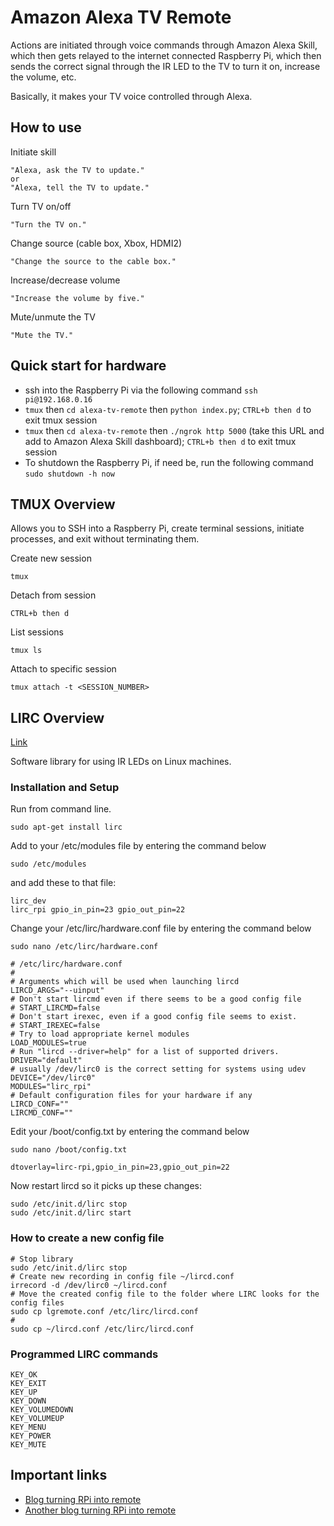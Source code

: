 # Amazon Alexa TV Remote

Actions are initiated through voice commands through Amazon Alexa Skill, which then gets relayed to the internet connected Raspberry Pi, which then sends the correct signal through the IR LED to the TV to turn it on, increase the volume, etc.

Basically, it makes your TV voice controlled through Alexa.

## How to use
Initiate skill
```
"Alexa, ask the TV to update."
or
"Alexa, tell the TV to update."
```
Turn TV on/off
```
"Turn the TV on."
```
Change source (cable box, Xbox, HDMI2)
```
"Change the source to the cable box."
```
Increase/decrease volume
```
"Increase the volume by five."
```
Mute/unmute the TV
```
"Mute the TV."
```

## Quick start for hardware
* ssh into the Raspberry Pi via the following command `ssh pi@192.168.0.16`
* `tmux` then `cd alexa-tv-remote` then `python index.py`; `CTRL+b then d` to exit tmux session
* `tmux` then `cd alexa-tv-remote` then `./ngrok http 5000` (take this URL and add to Amazon Alexa Skill dashboard); `CTRL+b then d` to exit tmux session
* To shutdown the Raspberry Pi, if need be, run the following command `sudo shutdown -h now`

## TMUX Overview
Allows you to SSH into a Raspberry Pi, create terminal sessions, initiate processes, and exit without terminating them.

Create new session
```
tmux
```

Detach from session
```
CTRL+b then d
```

List sessions
```
tmux ls
```

Attach to specific session
```
tmux attach -t <SESSION_NUMBER>
```

## LIRC Overview

[Link](http://lirc.sourceforge.net/)

Software library for using IR LEDs on Linux machines.

### Installation and Setup

Run from command line.

```
sudo apt-get install lirc
```

Add to your /etc/modules file by entering the command below

```
sudo /etc/modules
```

and add these to that file:

```
lirc_dev
lirc_rpi gpio_in_pin=23 gpio_out_pin=22
```

Change your /etc/lirc/hardware.conf file by entering the command below

```
sudo nano /etc/lirc/hardware.conf
```

```
# /etc/lirc/hardware.conf
#
# Arguments which will be used when launching lircd
LIRCD_ARGS="--uinput"
# Don't start lircmd even if there seems to be a good config file
# START_LIRCMD=false
# Don't start irexec, even if a good config file seems to exist.
# START_IREXEC=false
# Try to load appropriate kernel modules
LOAD_MODULES=true
# Run "lircd --driver=help" for a list of supported drivers.
DRIVER="default"
# usually /dev/lirc0 is the correct setting for systems using udev
DEVICE="/dev/lirc0"
MODULES="lirc_rpi"
# Default configuration files for your hardware if any
LIRCD_CONF=""
LIRCMD_CONF=""
```

Edit your /boot/config.txt by entering the command below

```
sudo nano /boot/config.txt
```

```
dtoverlay=lirc-rpi,gpio_in_pin=23,gpio_out_pin=22
```

Now restart lircd so it picks up these changes:

```
sudo /etc/init.d/lirc stop
sudo /etc/init.d/lirc start
```

### How to create a new config file

```
# Stop library
sudo /etc/init.d/lirc stop
# Create new recording in config file ~/lircd.conf
irrecord -d /dev/lirc0 ~/lircd.conf
# Move the created config file to the folder where LIRC looks for the config files
sudo cp lgremote.conf /etc/lirc/lircd.conf
#
sudo cp ~/lircd.conf /etc/lirc/lircd.conf
```

### Programmed LIRC commands

```
KEY_OK
KEY_EXIT
KEY_UP
KEY_DOWN
KEY_VOLUMEDOWN
KEY_VOLUMEUP
KEY_MENU
KEY_POWER
KEY_MUTE
```

## Important links
- [Blog turning RPi into remote](http://www.raspberry-pi-geek.com/Archive/2015/10/Raspberry-Pi-IR-remote)
- [Another blog turning RPi into remote](https://www.hackster.io/austin-stanton/creating-a-raspberry-pi-universal-remote-with-lirc-2fd581)
